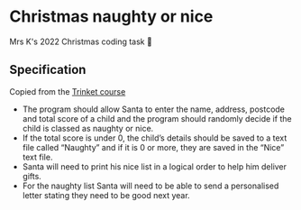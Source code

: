# Christmas naughty or nice

Mrs K's 2022 Christmas coding task 🎄

## Specification

Copied from the [Trinket course](https://krkkrk1.trinket.io/mrs-k-computing-gcse-course#/yr-11-christmas-programming/christmas-naughty-or-nice)

- The program should allow Santa to enter the name, address, postcode and total score of a child and the program should randomly decide if the child is classed as naughty or nice.
- If the total score is under 0, the child’s details should be saved to a text file called “Naughty” and if it is 0 or more, they are saved in the “Nice” text file.
- Santa will need to print his nice list in a logical order to help him deliver gifts.
- For the naughty list Santa will need to be able to send a personalised letter stating they need to be good next year.
